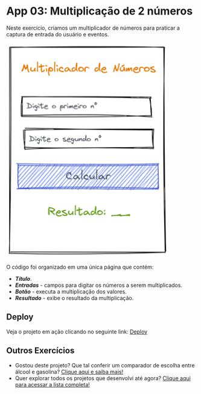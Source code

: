 # App 03: Multiplicação de 2 números

Neste exercício, criamos um multiplicador de números para praticar a captura de entrada do usuário e eventos.

![Imagem de referência do multiplicador de números](base-exercicio-3.png)

O código foi organizado em uma única página que contém:
- ***Título***.
- ***Entradas*** - campos para digitar os números a serem multiplicados.
- ***Botão*** - executa a multiplicação dos valores.
- ***Resultado*** - exibe o resultado da multiplicação.

## Deploy
Veja o projeto em ação clicando no seguinte link:
[Deploy](https://snack.expo.dev/@isaquesv/ex3-multiplicador-de-numeros)

## Outros Exercícios
- Gostou deste projeto? Que tal conferir um comparador de escolha entre álcool e gasolina?
[Clique aqui e saiba mais!](https://github.com/isaquesv/PpDM_Tarefas/tree/master/ex4-alcool-ou-gasolina)
- Quer explorar todos os projetos que desenvolvi até agora?
[Clique aqui para acessar a lista completa!](https://github.com/isaquesv/PpDM_Tarefas)